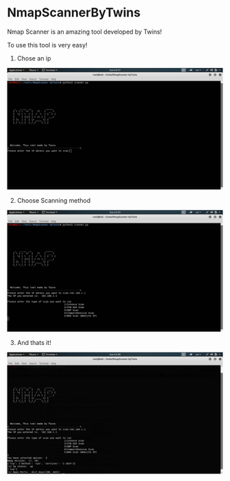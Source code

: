 # NmapScannerByTwins

Nmap Scanner is an amazing tool developed by Twins!

To use this tool is very easy!

1) Chose an ip 

![](screenshots/start.png)

2) Choose Scanning method

![](screenshots/end.png)

3) And thats it!

![](screenshots/ended.png)


